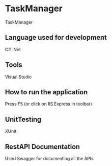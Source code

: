 # TaskManager
TaskManager

Language used for development
-----------------------------
C# .Net

Tools
-----
Visual Studio

How to run the application
---------------------------
Press F5 (or click on IIS Express in toolbar)

UnitTesting
-------------
XUnit

RestAPI Documentation
----------------------
Used Swagger for documenting all the APIs

